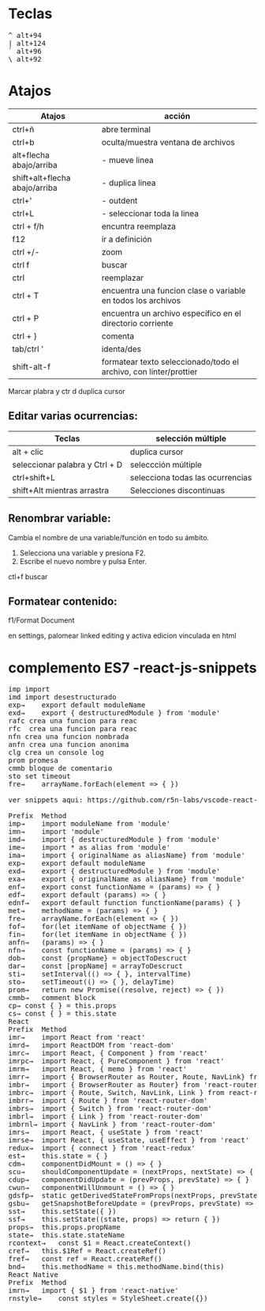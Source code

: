 # Teclas

<pre>
^ alt+94
| alt+124
` alt+96
\ alt+92
</pre>

# Atajos
|Atajos | acción |
|-------|--------|
|ctrl+ñ |abre terminal|
|ctrl+b | oculta/muestra ventana de archivos|
|alt+flecha abajo/arriba | - mueve linea|
|shift+alt+flecha abajo/arriba | - duplica linea|
|ctrl+' | - outdent|
|ctrl+L | - seleccionar toda la linea|
|ctrl + f/h | encuntra reemplaza|
|f12 | ir a definición|
|ctrl +/- | zoom|
|ctrl f | buscar|
|ctrl   | reemplazar|
|ctrl + T | encuentra una funcion clase o variable en todos los archivos|
|ctrl + P | encuentra un archivo específico en el directorio corriente|
|ctrl + } | comenta|
|tab/ctrl ' | identa/des|
|shift-alt-f | formatear texto seleccionado/todo el archivo, con linter/prottier|

Marcar plabra y ctr d duplica cursor

## Editar varias ocurrencias: 
|Teclas                 | selección múltiple |
|-----------------------|-----------------------------------|
|alt + clic             | duplica cursor |
|seleccionar palabra y Ctrl + D | seleccción múltiple |
|ctrl+shift+L       | selecciona todas las ocurrencias |
|shift+Alt mientras arrastra | Selecciones discontinuas|

## Renombrar variable:

Cambia el nombre de una variable/función en todo su ámbito.

1. Selecciona una variable y presiona F2.
2. Escribe el nuevo nombre y pulsa Enter.

ctl+f buscar

## Formatear contenido:
f1/Format Document

en settings, palomear linked editing  y activa edicion vinculada en html 


# complemento ES7 -react-js-snippets

<pre>
imp import 
imd import desestructurado
exp→	export default moduleName
exd→	export { destructuredModule } from 'module'
rafc crea una funcion para reac
rfc  crea una funcion para reac
nfn crea una funcion nombrada
anfn crea una funcion anonima
clg crea un console log
prom promesa
cmmb bloque de comentario
sto set timeout
fre→	arrayName.forEach(element => { })

ver snippets aqui: https://github.com/r5n-labs/vscode-react-javascript-snippets/blob/HEAD/docs/Snippets.md

Prefix	Method
imp→	import moduleName from 'module'
imn→	import 'module'
imd→	import { destructuredModule } from 'module'
ime→	import * as alias from 'module'
ima→	import { originalName as aliasName} from 'module'
exp→	export default moduleName
exd→	export { destructuredModule } from 'module'
exa→	export { originalName as aliasName} from 'module'
enf→	export const functionName = (params) => { }
edf→	export default (params) => { }
ednf→	export default function functionName(params) { }
met→	methodName = (params) => { }
fre→	arrayName.forEach(element => { })
fof→	for(let itemName of objectName { })
fin→	for(let itemName in objectName { })
anfn→	(params) => { }
nfn→	const functionName = (params) => { }
dob→	const {propName} = objectToDescruct
dar→	const [propName] = arrayToDescruct
sti→	setInterval(() => { }, intervalTime)
sto→	setTimeout(() => { }, delayTime)
prom→	return new Promise((resolve, reject) => { })
cmmb→	comment block
cp→	const { } = this.props
cs→	const { } = this.state
React
Prefix	Method
imr→	import React from 'react'
imrd→	import ReactDOM from 'react-dom'
imrc→	import React, { Component } from 'react'
imrpc→	import React, { PureComponent } from 'react'
imrm→	import React, { memo } from 'react'
imrr→	import { BrowserRouter as Router, Route, NavLink} from 'react-router-dom'
imbr→	import { BrowserRouter as Router} from 'react-router-dom'
imbrc→	import { Route, Switch, NavLink, Link } from react-router-dom'
imbrr→	import { Route } from 'react-router-dom'
imbrs→	import { Switch } from 'react-router-dom'
imbrl→	import { Link } from 'react-router-dom'
imbrnl→	import { NavLink } from 'react-router-dom'
imrs→	import React, { useState } from 'react'
imrse→	import React, { useState, useEffect } from 'react'
redux→	import { connect } from 'react-redux'
est→	this.state = { }
cdm→	componentDidMount = () => { }
scu→	shouldComponentUpdate = (nextProps, nextState) => { }
cdup→	componentDidUpdate = (prevProps, prevState) => { }
cwun→	componentWillUnmount = () => { }
gdsfp→	static getDerivedStateFromProps(nextProps, prevState) { }
gsbu→	getSnapshotBeforeUpdate = (prevProps, prevState) => { }
sst→	this.setState({ })
ssf→	this.setState((state, props) => return { })
props→	this.props.propName
state→	this.state.stateName
rcontext→	const $1 = React.createContext()
cref→	this.$1Ref = React.createRef()
fref→	const ref = React.createRef()
bnd→	this.methodName = this.methodName.bind(this)
React Native
Prefix	Method
imrn→	import { $1 } from 'react-native'
rnstyle→	const styles = StyleSheet.create({})
</pre>